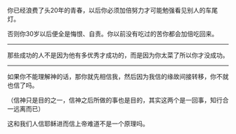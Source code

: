 你已经浪费了头20年的青春，以后你必须加倍努力才可能勉强看见别人的车尾灯。

否则你30岁以后便全是悔恨、自责。你以前没有吃过的苦你都会加倍吃回来。
___
那些成功的人不是因为他有多优秀才成功的，而是因为你太菜了所以你才没成功。
___
如果你不能理解神的话，那你就先相信我，然后因为我信的缘故间接转移，你不就也信了吗。

（信神只是目的之一，信神之后所做的事也是目的，其实这两个是一回事，知行合一远离而已）

这和我们人信耶稣进而信上帝难道不是一个原理吗。